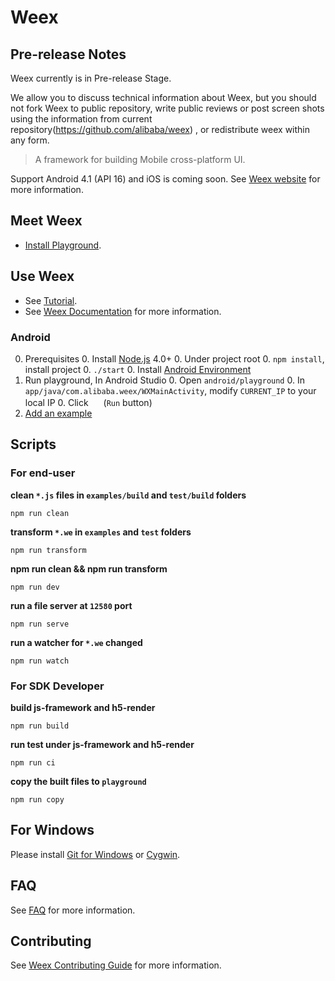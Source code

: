 # Weex

## Pre-release Notes

Weex currently is in Pre-release Stage.

We allow you to discuss technical information about Weex, but you should not fork Weex to public repository, write public reviews or post screen shots using the information from current repository(https://github.com/alibaba/weex) , or redistribute weex within any form.

 
> A framework for building Mobile cross-platform UI.

Support Android 4.1 (API 16) and iOS is coming soon. See [Weex website](http://alibaba.github.io/weex/) for more information. 

## Meet Weex

* [Install Playground](http://alibaba.github.io/weex/download.html).

## Use Weex

* See [Tutorial](https://github.com/alibaba/weex/blob/dev/doc/tutorial.md).
* See [Weex Documentation](https://github.com/alibaba/weex/blob/dev/doc/INSTALL.md) for more information.

### Android 

0. Prerequisites
    0. Install [Node.js](http://nodejs.org/) 4.0+
    0. Under project root 
        0. `npm install`, install project 
        0. `./start`
    0. Install [Android Environment](http://developer.android.com/training/basics/firstapp/index.html)
0. Run playground, In Android Studio
    0. Open `android/playground`
    0. In `app/java/com.alibaba.weex/WXMainActivity`, modify `CURRENT_IP` to your local IP
    0. Click <img src="http://gtms04.alicdn.com/tps/i4/TB1wCcqMpXXXXakXpXX3G7tGXXX-34-44.png" height="16" > (`Run` button)
0. [Add an example](./examples/README.md#add-an-example)

## Scripts

### For end-user

**clean `*.js` files in `examples/build` and `test/build` folders** 
```shell
npm run clean
```

**transform `*.we` in `examples` and `test` folders**
```shell
npm run transform
```

**npm run clean && npm run transform**
```shell
npm run dev
```

**run a file server at `12580` port**
```shell
npm run serve
```

**run a watcher for `*.we` changed**
```shell
npm run watch
```

### For SDK Developer

**build js-framework and h5-render**
```shell
npm run build
```

**run test under js-framework and h5-render**
```shell
npm run ci
```

**copy the built files to `playground`**
```shell
npm run copy
```

## For Windows

Please install [Git for Windows](https://git-scm.com/download/win) or [Cygwin](https://www.cygwin.com/).

## FAQ

See [FAQ](./doc/faq.md) for more information.

## Contributing

See [Weex Contributing Guide](./CONTRIBUTING.md) for more information.

